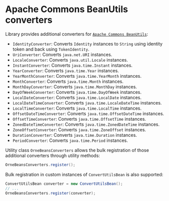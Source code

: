 # Apache Commons BeanUtils converters

Library provides additional converters for [`Apache Commons BeanUtils`][apache beanutils]:

- `IdentityConverter`: Converts `Identity` instances to `String` using identity token and back using `TokenIdentity`.
- `UriConverter`: Converts `java.net.URI` instances.
- `LocaleConverter`: Converts `java.util.Locale` instances.
- `InstantConverter`: Converts `java.time.Instant` instances.
- `YearConverter`: Converts `java.time.Year` instances.
- `YearMonthConverter`: Converts `java.time.YearMonth` instances.
- `MonthConverter`: Converts `java.time.Month` instances.
- `MonthDayConverter`: Converts `java.time.MonthDay` instances.
- `DayOfWeekConverter`: Converts `java.time.DayOfWeek` instances.
- `LocalDateConverter`: Converts `java.time.LocalDate` instances.
- `LocalDateTimeConverter`: Converts `java.time.LocaleDateTime` instances.
- `LocalTimeConverter`: Converts `java.time.LocalTime` instances.
- `OffsetDateTimeConverter`: Converts `java.time.OffsetDateTime` instances.
- `OffsetTimeConverter`: Converts `java.time.OffsetTime` instances.
- `ZonedDateTimeConverter`: Converts `java.time.ZonedDateTime` instances.
- `ZoneOffsetConverter`: Converts `java.time.ZoneOffset` instances.
- `DurationConverter`: Converts `java.time.Duration` instances.
- `PeriodConverter`: Converts `java.time.Period` instances.

Utility class `OrneBeansConverters` allows the bulk registration of those
additional converters through utility methods:

```java
OrneBeansConverters.register();
```

Bulk registration in custom instances of `ConvertUtilsBean` is also supported:

```java
ConvertUtilsBean converter = new ConvertUtilsBean();
// ...
OrneBeansConverters.register(converter);
```

[apache beanutils]: https://commons.apache.org/proper/commons-beanutils/